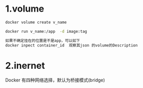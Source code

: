 # 1.volume

```bash
docker volume create v_name

docker run v_name:/app  -d image:tag

如果不确定挂在的位置是不是app，可以如下
docker inpect container_id  观察其json 的volume的Description

```


# 2.inernet

Docker 有四种网络选择，默认为桥接模式(bridge)
